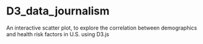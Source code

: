# D3_data_journalism
An interactive scatter plot, to explore the correlation between demographics and health risk factors in U.S. using D3.js
